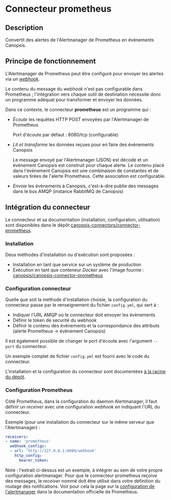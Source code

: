 # Connecteur prometheus

## Description

Convertit des alertes de l'Alertmanager de Prometheus en évènements Canopsis.

## Principe de fonctionnement

L'Alertmanager de Prometheus peut être configuré pour envoyer les alertes
via un [*webhook*][webhook].

Le contenu du message du *webhook* n'est pas configurable dans Prometheus ;
l'intégration vers chaque outil de destination nécessite donc un programme
adéquat pour transformer et envoyer les données.

Dans ce contexte, le connecteur **prometheus** est un programme qui :

- *Écoute* les requêtes HTTP POST envoyées par l'Alertmanager de Prometheus

    Port d'écoute par défaut : 8080/tcp (configurable)

- *Lit et transforme* les données reçues pour en faire des évènements Canopsis

    Le message envoyé par l'Alertmanager (JSON) est décodé et un évènement
    Canopsis est construit pour chaque alerte. Le contenu placé dans l'évènement
    Canopsis est une combinaison de constantes et de valeurs tirées de
    l'alerte Prometheus. Cette association est configurable.

- *Envoie* les évènements à Canopsis, c'est-à-dire publie des messages dans le
  bus AMQP (instance RabbitMQ de Canopsis)

## Intégration du connecteur

Le connecteur et sa documentation (installation, configuration, utilisation)
sont disponibles dans le dépôt
[canopsis-connectors/connector-prometheus][upstream].

### Installation

Deux méthodes d'installation ou d'exécution sont proposées :

- Installation en tant que service sur un système de production
- Exécution en tant que conteneur *Docker* avec l'image fournie :
  [canopsis/canopsis-connector-prometheus][docker-image]

### Configuration connecteur

Quelle que soit la méthode d'installation choisie, la configuration du
connecteur passe par le renseignement du fichier `config.yml`, qui sert à :

- Indiquer l'URL AMQP où le connecteur doit envoyer les évènements
- Définir le token de securité du webhook
- Définir le contenu des évènements et la correspondance des attributs
  (alerte Prometheus -> évènement Canopsis)

Il est également possible de changer le port d'écoute avec l'argument `--port`
du connecteur.

Un exemple complet de fichier `config.yml` est fourni avec le code du
connecteur.

L'installation et la configuration du connecteur sont documentées
[à la racine du dépôt][upstream].

### Configuration Prometheus

Côté Prometheus, dans la configuration du daemon Alertmanager, il faut définir
un *receiver* avec une configuration *webhook* en indiquant l'URL du connecteur.

Exemple (pour une installation du connecteur sur le même serveur que
l'Alertmanager) :

```yaml
receivers:
- name: 'prometheus'
  webhook_configs:
  - url: 'http://127.0.0.1:8080/webhook'
    http_config:
      bearer_token: 
```

Note : l'extrait ci-dessus est un exemple, à intégrer au sein de votre propre
configuration alertmanager. Pour que le connecteur prometheus reçoive
des messages, le *receiver* nommé doit être utilisé dans votre définition du
routage des notifications. Voir pour cela la page sur la
[configuration de l'alertmanager][alertmanager-config] dans la documentation
officielle de Prometheus.

[upstream]: https://git.canopsis.net/canopsis-connectors/connector-prometheus
[alertmanager-config]: https://prometheus.io/docs/alerting/latest/configuration/
[docker-image]: https://git.canopsis.net/docker/community/container_registry/209
[webhook]: https://prometheus.io/docs/alerting/latest/configuration/#webhook_config
